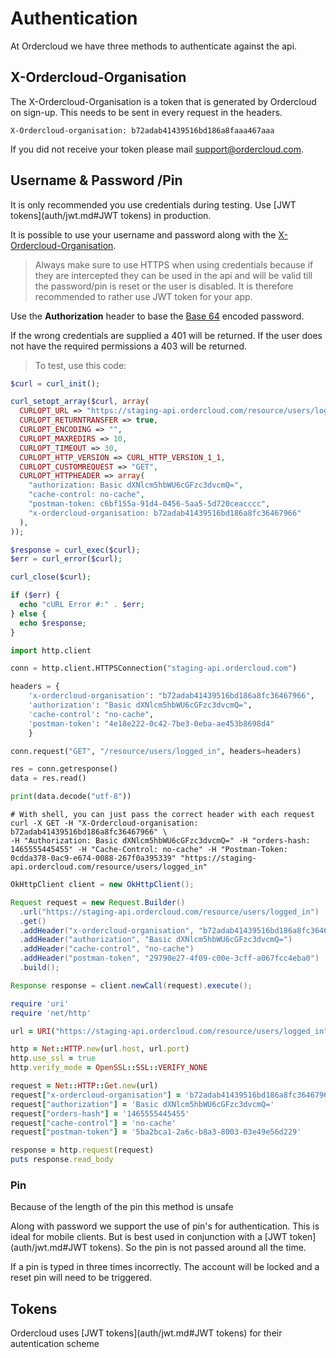 # Authentication

At Ordercloud we have three methods to authenticate against the api.

## X-Ordercloud-Organisation

The X-Ordercloud-Organisation is a token that is generated by Ordercloud on sign-up. This needs to be sent in every request in the headers.

```code
X-Ordercloud-organisation: b72adab41439516bd186a8faaa467aaa
```

If you did not receive your token please mail support@ordercloud.com.

## Username & Password /Pin

<aside class="warning">
It is only recommended you use credentials during testing. Use [JWT tokens](auth/jwt.md#JWT tokens) in production.
</aside>


It is possible to use your username and password along with the [X-Ordercloud-Organisation](#x-ordercloud-organisation).

> Always make sure to use HTTPS when using credentials because if they are intercepted they can be used in the api and will be valid till the password/pin is reset or the user is disabled. It is therefore recommended to rather use JWT token for your app.

Use the **Authorization** header to base the [Base 64](https://en.wikipedia.org/wiki/Base64) encoded password.
<aside class="warning">
    If the wrong credentials are supplied a 401 will be returned.
    If the user does not have the required permissions a 403 will be returned.
</aside>

> To test, use this code:

```php
$curl = curl_init();

curl_setopt_array($curl, array(
  CURLOPT_URL => "https://staging-api.ordercloud.com/resource/users/logged_in",
  CURLOPT_RETURNTRANSFER => true,
  CURLOPT_ENCODING => "",
  CURLOPT_MAXREDIRS => 10,
  CURLOPT_TIMEOUT => 30,
  CURLOPT_HTTP_VERSION => CURL_HTTP_VERSION_1_1,
  CURLOPT_CUSTOMREQUEST => "GET",
  CURLOPT_HTTPHEADER => array(
    "authorization: Basic dXNlcm5hbWU6cGFzc3dvcmQ=",
    "cache-control: no-cache",
    "postman-token: c6bf155a-91d4-0456-5aa5-5d720ceacccc",
    "x-ordercloud-organisation: b72adab41439516bd186a8fc36467966"
  ),
));

$response = curl_exec($curl);
$err = curl_error($curl);

curl_close($curl);

if ($err) {
  echo "cURL Error #:" . $err;
} else {
  echo $response;
}
```

```python
import http.client

conn = http.client.HTTPSConnection("staging-api.ordercloud.com")

headers = {
    'x-ordercloud-organisation': "b72adab41439516bd186a8fc36467966",
    'authorization': "Basic dXNlcm5hbWU6cGFzc3dvcmQ=",
    'cache-control': "no-cache",
    'postman-token': "4e18e222-0c42-7be3-0eba-ae453b8698d4"
    }

conn.request("GET", "/resource/users/logged_in", headers=headers)

res = conn.getresponse()
data = res.read()

print(data.decode("utf-8"))
```

```shell
# With shell, you can just pass the correct header with each request
curl -X GET -H "X-Ordercloud-organisation: b72adab41439516bd186a8fc36467966" \
-H "Authorization: Basic dXNlcm5hbWU6cGFzc3dvcmQ=" -H "orders-hash: 1465555445455" -H "Cache-Control: no-cache" -H "Postman-Token: 0cdda378-0ac9-e674-0088-267f0a395339" "https://staging-api.ordercloud.com/resource/users/logged_in"
```

```java
OkHttpClient client = new OkHttpClient();

Request request = new Request.Builder()
  .url("https://staging-api.ordercloud.com/resource/users/logged_in")
  .get()
  .addHeader("x-ordercloud-organisation", "b72adab41439516bd186a8fc36467966")
  .addHeader("authorization", "Basic dXNlcm5hbWU6cGFzc3dvcmQ=")
  .addHeader("cache-control", "no-cache")
  .addHeader("postman-token", "29790e27-4f09-c00e-3cff-a067fcc4eba0")
  .build();

Response response = client.newCall(request).execute();
```


```ruby
require 'uri'
require 'net/http'

url = URI("https://staging-api.ordercloud.com/resource/users/logged_in")

http = Net::HTTP.new(url.host, url.port)
http.use_ssl = true
http.verify_mode = OpenSSL::SSL::VERIFY_NONE

request = Net::HTTP::Get.new(url)
request["x-ordercloud-organisation"] = 'b72adab41439516bd186a8fc36467966'
request["authorization"] = 'Basic dXNlcm5hbWU6cGFzc3dvcmQ='
request["orders-hash"] = '1465555445455'
request["cache-control"] = 'no-cache'
request["postman-token"] = '5ba2bca1-2a6c-b8a3-8003-03e49e56d229'

response = http.request(request)
puts response.read_body
```

### Pin

<aside class="warning">
    Because of the length of the pin this method is unsafe
</aside>

Along with password we support the use of pin's for authentication. This is ideal for mobile clients. But is best used in conjunction with a [JWT token](auth/jwt.md#JWT tokens). So the pin is not passed around all the time.

<aside class="notice">
    If a pin is typed in three times incorrectly. The account will be locked and a reset pin will need to be triggered.
</aside>

## Tokens

Ordercloud uses [JWT tokens](auth/jwt.md#JWT tokens) for their autentication scheme
